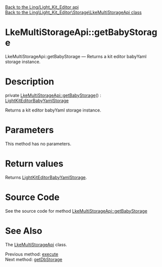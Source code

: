 [Back to the Ling/Light_Kit_Editor api](https://github.com/lingtalfi/Light_Kit_Editor/blob/master/doc/api/Ling/Light_Kit_Editor.md)<br>
[Back to the Ling\Light_Kit_Editor\Storage\LkeMultiStorageApi class](https://github.com/lingtalfi/Light_Kit_Editor/blob/master/doc/api/Ling/Light_Kit_Editor/Storage/LkeMultiStorageApi.md)


LkeMultiStorageApi::getBabyStorage
================



LkeMultiStorageApi::getBabyStorage — Returns a kit editor babyYaml storage instance.




Description
================


private [LkeMultiStorageApi::getBabyStorage](https://github.com/lingtalfi/Light_Kit_Editor/blob/master/doc/api/Ling/Light_Kit_Editor/Storage/LkeMultiStorageApi/getBabyStorage.md)() : [LightKitEditorBabyYamlStorage](https://github.com/lingtalfi/Light_Kit_Editor/blob/master/doc/api/Ling/Light_Kit_Editor/Storage/LightKitEditorBabyYamlStorage.md)




Returns a kit editor babyYaml storage instance.




Parameters
================

This method has no parameters.


Return values
================

Returns [LightKitEditorBabyYamlStorage](https://github.com/lingtalfi/Light_Kit_Editor/blob/master/doc/api/Ling/Light_Kit_Editor/Storage/LightKitEditorBabyYamlStorage.md).








Source Code
===========
See the source code for method [LkeMultiStorageApi::getBabyStorage](https://github.com/lingtalfi/Light_Kit_Editor/blob/master/Storage/LkeMultiStorageApi.php#L187-L196)


See Also
================

The [LkeMultiStorageApi](https://github.com/lingtalfi/Light_Kit_Editor/blob/master/doc/api/Ling/Light_Kit_Editor/Storage/LkeMultiStorageApi.md) class.

Previous method: [execute](https://github.com/lingtalfi/Light_Kit_Editor/blob/master/doc/api/Ling/Light_Kit_Editor/Storage/LkeMultiStorageApi/execute.md)<br>Next method: [getDbStorage](https://github.com/lingtalfi/Light_Kit_Editor/blob/master/doc/api/Ling/Light_Kit_Editor/Storage/LkeMultiStorageApi/getDbStorage.md)<br>

